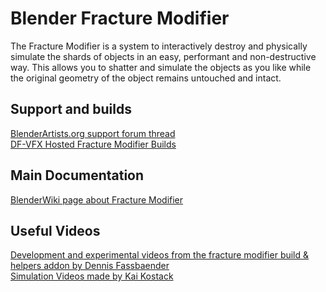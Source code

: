 # Blender Fracture Modifier

The Fracture Modifier is a system to interactively destroy and physically simulate the shards of objects in an easy, performant and
non-destructive way. This allows you to shatter and simulate the objects as you like while the original geometry of the object remains 
untouched and intact.

## Support and builds
[BlenderArtists.org support forum thread](http://blenderartists.org/forum/showthread.php?343637)<br>
[DF-VFX Hosted Fracture Modifier Builds](http://df-vfx.de/fracturemodifier/)

## Main Documentation
[BlenderWiki page about Fracture Modifier](https://wiki.blender.org/index.php/User:Scorpion81/Fracture_Documentation)

## Useful Videos
[Development and experimental videos from the fracture modifier build & helpers addon by Dennis Fassbaender](https://www.youtube.com/playlist?list=PLyWdRVpqt5ZdQ6SdPuLQ76nShiuwXu_uC)<br>
[Simulation Videos made by Kai Kostack](https://www.youtube.com/playlist?list=PLGYnM-Mk7-OeqpCBmw6ZjFyiopkvkE6_S)
